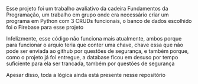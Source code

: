 Esse projeto foi um trabalho avaliativo da cadeira Fundamentos da Programação, um trabalho em grupo onde era necessário criar um programa em Python com 3 CRUDs funcionais, o banco de dados escolhido foi o Firebase para esse projeto

Infelizmente, esse código não funciona mais atualmente, ambos porque para funcionar o arquio teria que conter uma chave, chave essa que não pode ser enviada ao github por questões de segurança, e também porque, como o projeto já foi entregue, a database ficou em desuso por tempo suficiente para ela ser trancada, também por questões de segurança

Apesar disso, toda a lógica ainda está presente nesse repositório